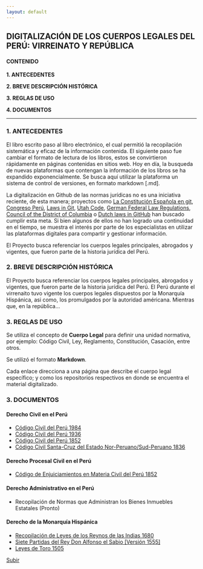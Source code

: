 ```yaml
---
layout: default
---
```

## DIGITALIZACIÓN DE LOS CUERPOS LEGALES DEL PERÚ: VIRREINATO Y REPÚBLICA

#### CONTENIDO
**1. ANTECEDENTES**

**2. BREVE DESCRIPCIÓN HISTÓRICA**

**3. REGLAS DE USO**

**4. DOCUMENTOS**

---

### 1. ANTECEDENTES
El libro escrito paso al libro electrónico, el cual permitió la recopilación sistemática y eficaz de la información contenida. El siguiente paso fue cambiar el formato de lectura de los libros, estos se convirtieron rápidamente en páginas contenidas en sitios web. Hoy en día, la busqueda de nuevas plataformas que contengan la información de los libros se ha expandido exponencialmente. Se busca aquí utilizar la plataforma un sistema de control de versiones, en formato markdown [.md]. 

La digitalización en Github de las normas jurídicas no es una iniciativa reciente, de esta manera; proyectos como [La Constitución Española en git](https://github.com/hpalacio/leyes), [Congreso Perú](https://github.com/jeqo/peru-congreso), [Laws in Git](https://leibniz-internship-report.herokuapp.com/nl_linked_legal_data/laws_in_git), [Utah Code](https://github.com/divegeek/utahcode), [German Federal Law Regulations](https://github.com/bundestag/gesetze), [Council of the District of Columbia](https://github.com/DCCouncil) o [Dutch laws in GitHub](https://github.com/statengeneraal/laws-markdown) han buscado cumplir esta meta. Si bien algunos de ellos no han logrado una continuidad en el tiempo, se muestra el interés por parte de los especialistas en utilizar las plataformas digitales para compartir y gestionar información. 

El Proyecto busca referenciar los cuerpos legales principales, abrogados y vigentes, que fueron parte de la historia jurídica del Perú. 

### 2. BREVE DESCRIPCIÓN HISTÓRICA
El Proyecto busca referenciar los cuerpos legales principales, abrogados y vigentes, que fueron parte de la historia jurídica del Perú. El Perú durante el virrenaito tuvo vigente los cuerpos legales dispuestos por la Monarquía Hispánica, asi como, los promulgados por la autoridad américana. Mientras que, en la república...

### 3. REGLAS DE USO
Se utiliza el concepto de **Cuerpo Legal** para definir una unidad normativa, por ejemplo: Código Civil, Ley, Reglamento, Constitución, Casación, entre otros. 
 

Se utilizó el formato **Markdown**. 

Cada enlace direcciona a una página que describe el cuerpo legal específico; y como los repositorios respectivos en donde se encuentra el material digitalizado.


### 3. DOCUMENTOS

#### Derecho Civil en el Perú
- [Código Civil del Perú 1984](/cc1984.md)
- [Código Civil del Perú 1936](/cc1936.md)
- [Código Civil del Perú 1852](/cc1852.md)
- [Código Civil Santa-Cruz del Estado Nor-Peruano/Sud-Peruano 1836](/cc1836.md)

#### Derecho Procesal Civil en el Perú
- [Código de Enjuiciamientos en Materia Civil del Perú 1852](/cpcivil1852.md)

#### Derecho Administrativo en el Perú
- Recopilación de Normas que Administran los Bienes Inmuebles Estatales (Pronto)

#### Derecho de la Monarquía Hispánica
- [Recopilación de Leyes de los Reynos de las Indias 1680](/recopilacion1680)
- [Siete Partidas del Rey Don Alfonso el Sabio [Versión 1555] ](/sietepartidas)
- [Leyes de Toro 1505](/leyestoro)


[Subir](#top)


[^1]: Revoredo de DeBakey, D. (1985). *Código civil. Antecedentes legislativos, comparación con el Código de 1936*. T.1, parte I. Artes Gráficas de la Industria Avanzada.
[^2]: Revoredo de DeBakey, D. (1985). *Código civil. Antecedentes legislativos, comparación con el Código de 1936*. T.2, parte I. Artes Gráficas de la Industria Avanzada.
[^3]: Revoredo de DeBakey, D. (1985). *Código civil. Concordancias, indices comparativos*. T.3, parte II. Artes Gráficas de la Industria Avanzada.
[^4]: Revoredo de DeBakey, D. (1985). *Código civil. Exposición de motivos y comentarios: Título preliminar, derecho de las personas, acto jurídico derecho de familia*. T.4, parte III. Artes Gráficas de la Industria Avanzada.
[^5]: Revoredo de DeBakey, D. (1985). *Código civil. Exposición de motivos y comentarios: Derecho de sucesiones, derechos reales y las obligaciones*. T.5, parte III. Artes Gráficas de la Industria Avanzada.
[^6]: Revoredo de DeBakey, D. (1985). *Código civil. Exposición de motivos y comentarios: Fuentes de las obligaciones, prescripción y caducidad, registros públicos, internacional privado y título final*. T.6. Artes Gráficas de la Industria Avanzada.
[^7]: Varsi, E. (2021). *Código civil: Edición cronológica con notas de actualización*. Instituto Pacífico. [Enlace](https://repositorio.ulima.edu.pe/bitstream/handle/20.500.12724/14033/Varsi_Codigo_civil_anotado.pdf)

